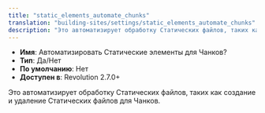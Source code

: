 ```yaml
---
title: "static_elements_automate_chunks"
translation: "building-sites/settings/static_elements_automate_chunks"
description: "Это автоматизирует обработку Статических файлов, таких как создание и удаление Статических файлов для Чанков"
---
```


-   **Имя**: Автоматизировать Статические элементы для Чанков?
-   **Тип**: Да/Нет  
-   **По умолчанию**: Нет
-   **Доступен в**: Revolution 2.7.0+  

Это автоматизирует обработку Статических файлов, таких как создание и удаление Статических файлов для Чанков.
